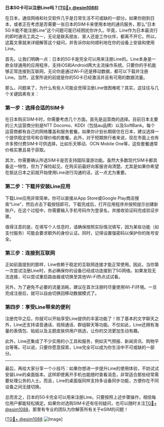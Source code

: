 **日本5G卡可以注册Line吗？[[TG💪+ @esim1088](https://t.me/s/esim1088)]**

在日本，通信网络和社交软件几乎是日常生活不可或缺的一部分。如果你刚到日本，或者正在考虑是否需要一张日本的SIM卡来使用本地的通讯服务，那么“日本5G卡能不能注册Line”这个问题可能已经困扰你许久。毕竟，Line作为日本最流行的即时通讯工具之一，无论是联系朋友、家人还是工作伙伴，都离不开它。所以，这篇文章就来详细解答这个疑问，并告诉你如何顺利地在你的设备上安装和使用Line。

首先，让我们明确一点：日本的5G卡是完全可以用来注册Line的。Line本身是一款全球通用的应用程序，支持iOS和Android两大主流操作系统。只要你的手机能够正常连接到互联网，无论你是通过Wi-Fi还是移动数据，都可以下载并注册Line。当然，这里所说的前提是你的5G卡已经激活并且有可用的数据流量。

那么，问题来了，为什么有些人可能会觉得注册Line很困难呢？其实，这往往与几个关键因素有关：

### **第一步：选择合适的SIM卡**
在日本购买SIM卡时，你需要考虑几个方面。首先是运营商的选择。目前日本主要的三大运营商分别是NTT Docomo、KDDI（包括au品牌）以及SoftBank。每个运营商都有自己的网络覆盖和服务套餐。如果你计划长期居住在日本，建议选择一个提供稳定信号和合理价格的套餐。此外，对于短期旅行者来说，现在市面上也有许多预付费SIM卡可供选择，比如乐天移动、OCN Mobile One等，这些套餐通常价格实惠且易于获取。

其次，你需要确认所选SIM卡是否支持国际漫游功能。虽然大多数现代SIM卡都具备这一特性，但为了保险起见，在购买前最好向客服咨询清楚。尤其是如果你希望在抵达日本之前就开始使用Line进行沟通的话，这一点尤为重要。

### **第二步：下载并安装Line应用**
下载Line应用非常简单。你可以直接从App Store或Google Play商店搜索“Line”，然后点击下载按钮即可。下载完成后，打开应用程序并按照提示创建新账户。在这个过程中，你需要输入手机号码作为登录名，并接收验证码完成验证步骤。

值得注意的是，在填写个人信息时，请确保按照实际情况填写，因为某些功能（如支付服务）可能会要求额外的身份认证。同时，记得设置强密码以保护你的账号安全。

### **第三步：连接到互联网**
正如前面提到的那样，Line依赖于稳定的互联网连接才能正常使用。因此，当你第一次尝试注册Line时，务必确保你的设备已经成功连接到了5G网络。如果发现无法连接，可以尝试重启路由器或切换至其他Wi-Fi热点试试看。

另外，为了避免不必要的流量消耗，建议在首次注册时尽量使用Wi-Fi环境。一旦完成注册后，就可以自由切换回移动数据模式了。

### **第四步：享受Line带来的便利**
注册完毕之后，你就可以开始享受Line提供的丰富功能了！除了基本的文字聊天之外，Line还支持语音通话、视频通话、群组聊天等功能。不仅如此，Line还拥有海量的表情包、贴纸以及主题皮肤供用户挑选，让你的交流更加生动有趣。

此外，Line还集成了不少实用的小工具和服务，例如天气预报、新闻资讯、购物平台等等。可以说，只要你愿意探索，Line完全可以成为你生活中不可或缺的一部分。

---

最后，再给大家分享一个小技巧：如果你想进一步提升Line的使用体验，不妨试试安装Line的桌面版本。这样即使离开手机也能随时查看消息，非常适合那些经常需要处理公务的人士。而且，Line的桌面版同样支持多设备同步功能，方便你在不同设备之间无缝切换。

总而言之，日本的5G卡完全可以用来注册Line。只要按照上述步骤操作，相信每位用户都能轻松搞定。如果你对选购SIM卡还有任何疑问，也可以随时关注[TG💪+ @esim1088](https://t.me/s/esim1088)，那里有专业的团队为你解答所有关于eSIM的问题！

[[TG💪+ @esim1088](https://t.me/s/esim1088) ![Image](https://i.postimg.cc/4NQfJmqS/Snipaste-2025-05-13-00-14-12.png)]